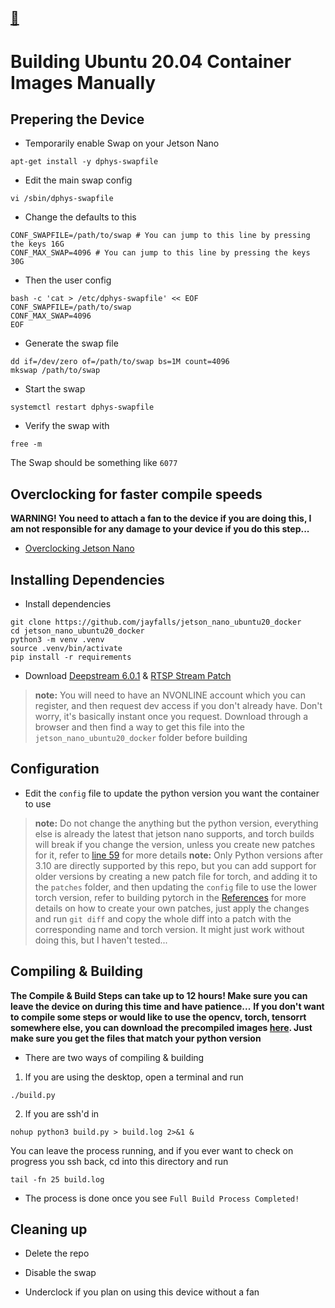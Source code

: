 ## [:arrow_up_small:](..)

# Building Ubuntu 20.04 Container Images Manually

## Prepering the Device

- Temporarily enable Swap on your Jetson Nano
```shell
apt-get install -y dphys-swapfile
```
  
- Edit the main swap config
```shell
vi /sbin/dphys-swapfile
```
  
- Change the defaults to this
```plaintext
CONF_SWAPFILE=/path/to/swap # You can jump to this line by pressing the keys 16G
CONF_MAX_SWAP=4096 # You can jump to this line by pressing the keys 30G
```
  
- Then the user config
```shell
bash -c 'cat > /etc/dphys-swapfile' << EOF
CONF_SWAPFILE=/path/to/swap
CONF_MAX_SWAP=4096
EOF
```
  
- Generate the swap file
```shell
dd if=/dev/zero of=/path/to/swap bs=1M count=4096
mkswap /path/to/swap
```
  
- Start the swap
```shell
systemctl restart dphys-swapfile
```
  
- Verify the swap with
```shell
free -m
```
The Swap should be something like `6077`

## Overclocking for faster compile speeds

**WARNING! You need to attach a fan to the device if you are doing this, I am not responsible for any damage to your device if you do this step...**
- [Overclocking Jetson Nano](https://qengineering.eu/overclocking-the-jetson-nano.html)

## Installing Dependencies

- Install dependencies
```shell
git clone https://github.com/jayfalls/jetson_nano_ubuntu20_docker
cd jetson_nano_ubuntu20_docker
python3 -m venv .venv
source .venv/bin/activate
pip install -r requirements
```

- Download [Deepstream 6.0.1](https://developer.nvidia.com/deepstream_sdk_v6.0.1_jetsontbz2) & [RTSP Stream Patch](https://developer.nvidia.com/libgstvideo-10so014050)
>  **note:** You will need to have an NVONLINE account which you can register, and then request dev access if you don't already have. Don't worry, it's basically instant once you request. Download through a browser and then find a way to get this file into the `jetson_nano_ubuntu20_docker` folder before building

## Configuration
- Edit the `config` file to update the python version you want the container to use
>  **note:** Do not change the anything but the python version, everything else is already the latest that jetson nano supports, and torch builds will break if you change the version, unless you create new patches for it, refer to [line 59](../Containerfile.compile_torch#59) for more details
>  **note:** Only Python versions after 3.10 are directly supported by this repo, but you can add support for older versions by creating a new patch file for torch, and adding it to the `patches` folder, and then updating the `config` file to use the lower torch version, refer to building pytorch in the [References](../README.md#references) for more details on how to create your own patches, just apply the changes and run `git diff` and copy the whole diff into a patch with the corresponding name and torch version. It might just work without doing this, but I haven't tested...

## Compiling & Building
**The Compile & Build Steps can take up to 12 hours! Make sure you can leave the device on during this time and have patience...**
**If you don't want to compile some steps or would like to use the opencv, torch, tensorrt somewhere else, you can download the precompiled images [here](https://drive.google.com/drive/folders/1z-CX_9vtfsWeC0SQjalxAdMIZQgQDs2H?usp=drive_link). Just make sure you get the files that match your python version**

- There are two ways of compiling & building
1. If you are using the desktop, open a terminal and run
```shell
./build.py
```

2. If you are ssh'd in
```shell
nohup python3 build.py > build.log 2>&1 &
```
You can leave the process running, and if you ever want to check on progress you ssh back, cd into this directory and run
```shell
tail -fn 25 build.log
```

- The process is done once you see `Full Build Process Completed!`

## Cleaning up

- Delete the repo

- Disable the swap

- Underclock if you plan on using this device without a fan
